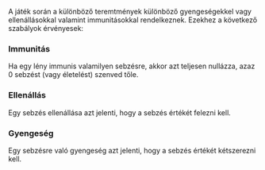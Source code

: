 A játék során a különböző teremtmények különböző gyengeségekkel vagy ellenállásokkal valamint immunitásokkal rendelkeznek. Ezekhez a következő szabályok érvényesek:

### Immunitás
Ha egy lény immunis valamilyen sebzésre, akkor azt teljesen nullázza, azaz 0 sebzést (vagy életelést) szenved tőle.

### Ellenállás
Egy sebzés ellenállása azt jelenti, hogy a sebzés értékét felezni kell.

### Gyengeség
Egy sebzésre való gyengeség azt jelenti, hogy a sebzés értékét kétszerezni kell.